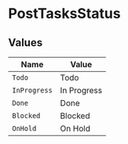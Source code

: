 # PostTasksStatus


## Values

| Name         | Value        |
| ------------ | ------------ |
| `Todo`       | Todo         |
| `InProgress` | In Progress  |
| `Done`       | Done         |
| `Blocked`    | Blocked      |
| `OnHold`     | On Hold      |